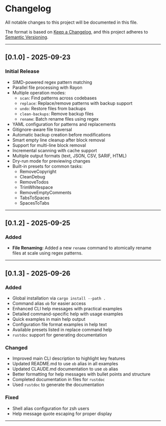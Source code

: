 # Changelog

All notable changes to this project will be documented in this file.

The format is based on [Keep a Changelog](https://keepachangelog.com/en/1.0.0/),
and this project adheres to [Semantic Versioning](https://semver.org/spec/v2.0.0.html).

---

## [0.1.0] - 2025-09-23

### Initial Release

- SIMD-powered regex pattern matching
- Parallel file processing with Rayon
- Multiple operation modes:
  - `scan`: Find patterns across codebases
  - `replace`: Replace/remove patterns with backup support
  - `undo`: Restore files from backups
  - `clean-backups`: Remove backup files
  - `rename`: Batch rename files using regex
- YAML configuration for patterns and replacements
- Gitignore-aware file traversal
- Automatic backup creation before modifications
- Smart empty line cleanup after block removal
- Support for multi-line block removal
- Incremental scanning with cache support
- Multiple output formats (text, JSON, CSV, SARIF, HTML)
- Dry-run mode for previewing changes
- Built-in presets for common tasks:
  - RemoveCopyright
  - CleanDebug
  - RemoveTodos
  - TrimWhitespace
  - RemoveEmptyComments
  - TabsToSpaces
  - SpacesToTabs

---

## [0.1.2] - 2025-09-25

### Added

- **File Renaming:** Added a new `rename` command to atomically rename files at scale using regex patterns.

---

## [0.1.3] - 2025-09-26

### Added

- Global installation via `cargo install --path .`
- Command alias `ob` for easier access
- Enhanced CLI help messages with practical examples
- Detailed command-specific help with usage examples
- Quick examples in main help output
- Configuration file format examples in help text
- Available presets listed in replace command help
- `rustdoc` support for generating documentation

### Changed

- Improved main CLI description to highlight key features
- Updated README.md to use `ob` alias in all examples
- Updated CLAUDE.md documentation to use `ob` alias
- Better formatting for help messages with bullet points and structure
- Completed documentation in files for `rustdoc`
- Used `rustdoc` to generate the documentation

### Fixed

- Shell alias configuration for zsh users
- Help message quote escaping for proper display

---
